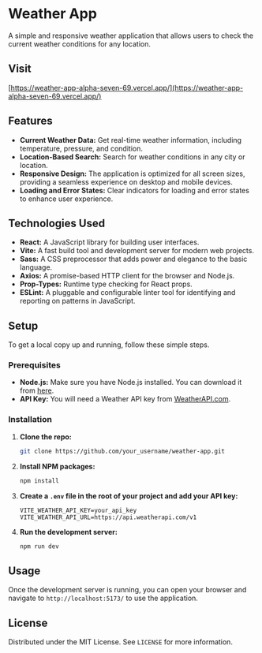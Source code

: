 # Weather App

A simple and responsive weather application that allows users to check the current weather conditions for any location.

## Visit

[https://weather-app-alpha-seven-69.vercel.app/](https://weather-app-alpha-seven-69.vercel.app/)

## Features

- **Current Weather Data:** Get real-time weather information, including temperature, pressure, and condition.
- **Location-Based Search:** Search for weather conditions in any city or location.
- **Responsive Design:** The application is optimized for all screen sizes, providing a seamless experience on desktop and mobile devices.
- **Loading and Error States:** Clear indicators for loading and error states to enhance user experience.

## Technologies Used

- **React:** A JavaScript library for building user interfaces.
- **Vite:** A fast build tool and development server for modern web projects.
- **Sass:** A CSS preprocessor that adds power and elegance to the basic language.
- **Axios:** A promise-based HTTP client for the browser and Node.js.
- **Prop-Types:** Runtime type checking for React props.
- **ESLint:** A pluggable and configurable linter tool for identifying and reporting on patterns in JavaScript.

## Setup

To get a local copy up and running, follow these simple steps.

### Prerequisites

- **Node.js:** Make sure you have Node.js installed. You can download it from [here](https://nodejs.org/).
- **API Key:** You will need a Weather API key from [WeatherAPI.com](https://www.weatherapi.com/).

### Installation

1.  **Clone the repo:**

    ```sh
    git clone https://github.com/your_username/weather-app.git
    ```

2.  **Install NPM packages:**

    ```sh
    npm install
    ```

3.  **Create a `.env` file in the root of your project and add your API key:**

    ```env
    VITE_WEATHER_API_KEY=your_api_key
    VITE_WEATHER_API_URL=https://api.weatherapi.com/v1
    ```

4.  **Run the development server:**

    ```sh
    npm run dev
    ```

## Usage

Once the development server is running, you can open your browser and navigate to `http://localhost:5173/` to use the application.

## License

Distributed under the MIT License. See `LICENSE` for more information.